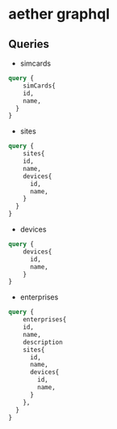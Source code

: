 # aether graphql

## Queries

* simcards
```graphql
query {
    simCards{
    id,
    name,
  }
}
```

* sites
```graphql
query {
    sites{
    id,
    name,
    devices{
      id,
      name,
    }
  }
}
```

* devices
```graphql
query {
    devices{
      id,
      name,
    }
}
```

* enterprises
```graphql
query {
    enterprises{
    id,
    name,
    description
    sites{
      id,
      name,
      devices{
        id,
        name,
      }
    },
  }
}
```
